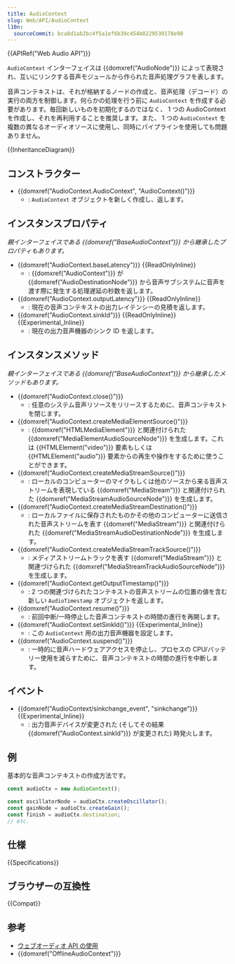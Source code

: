 ```yaml
---
title: AudioContext
slug: Web/API/AudioContext
l10n:
  sourceCommit: bca8d1ab2bc4f5a1ef6b39c454b0229539178e98
---
```


{{APIRef("Web Audio API")}}

`AudioContext` インターフェイスは {{domxref("AudioNode")}} によって表現され、互いにリンクする音声モジュールから作られた音声処理グラフを表します。

音声コンテキストは、それが格納するノードの作成と、音声処理（デコード）の実行の両方を制御します。何らかの処理を行う前に `AudioContext` を作成する必要があります。毎回新しいものを初期化するのではなく、 1 つの AudioContext を作成し、それを再利用することを推奨します。また、 1 つの `AudioContext` を複数の異なるオーディオソースに使用し、同時にパイプラインを使用しても問題ありません。

{{InheritanceDiagram}}

## コンストラクター

- {{domxref("AudioContext.AudioContext", "AudioContext()")}}
  - : `AudioContext` オブジェクトを新しく作成し、返します。

## インスタンスプロパティ

_親インターフェイスである {{domxref("BaseAudioContext")}} から継承したプロパティもあります。_

- {{domxref("AudioContext.baseLatency")}} {{ReadOnlyInline}}
  - : {{domxref("AudioContext")}} が {{domxref("AudioDestinationNode")}} から音声サブシステムに音声を渡す際に発生する処理遅延の秒数を返します。
- {{domxref("AudioContext.outputLatency")}} {{ReadOnlyInline}}
  - : 現在の音声コンテキストの出力レイテンシーの見積を返します。
- {{domxref("AudioContext.sinkId")}} {{ReadOnlyInline}} {{Experimental_Inline}}
  - : 現在の出力音声機器のシンク ID を返します。

## インスタンスメソッド

_親インターフェイスである {{domxref("BaseAudioContext")}} から継承したメソッドもあります。_

- {{domxref("AudioContext.close()")}}
  - : 任意のシステム音声リソースをリリースするために、音声コンテキストを閉じます。
- {{domxref("AudioContext.createMediaElementSource()")}}
  - : {{domxref("HTMLMediaElement")}} と関連付けられた {{domxref("MediaElementAudioSourceNode")}} を生成します。これは {{HTMLElement("video")}} 要素もしくは {{HTMLElement("audio")}} 要素からの再生や操作をするために使うことができます。
- {{domxref("AudioContext.createMediaStreamSource()")}}
  - : ローカルのコンピューターのマイクもしくは他のソースから来る音声ストリームを表現している {{domxref("MediaStream")}} と関連付けられた {{domxref("MediaStreamAudioSourceNode")}} を生成します。
- {{domxref("AudioContext.createMediaStreamDestination()")}}
  - : ローカルファイルに保存されたものかその他のコンピューターに送信された音声ストリームを表す {{domxref("MediaStream")}} と関連付けられた {{domxref("MediaStreamAudioDestinationNode")}} を生成します。
- {{domxref("AudioContext.createMediaStreamTrackSource()")}}
  - : メディアストリームトラックを表す {{domxref("MediaStream")}} と関連づけられた {{domxref("MediaStreamTrackAudioSourceNode")}} を生成します。
- {{domxref("AudioContext.getOutputTimestamp()")}}
  - : 2 つの関連づけられたコンテキストの音声ストリームの位置の値を含む新しい `AudioTimestamp` オブジェクトを返します。
- {{domxref("AudioContext.resume()")}}
  - : 前回中断/一時停止した音声コンテキストの時間の進行を再開します。
- {{domxref("AudioContext.setSinkId()")}} {{Experimental_Inline}}
  - : この `AudioContext` 用の出力音声機器を設定します。
- {{domxref("AudioContext.suspend()")}}
  - : 一時的に音声ハードウェアアクセスを停止し、プロセスの CPU/バッテリー使用を減らすために、音声コンテキストの時間の進行を中断します。

## イベント

- {{domxref("AudioContext/sinkchange_event", "sinkchange")}} {{Experimental_Inline}}
  - : 出力音声デバイスが変更された (そしてその結果 {{domxref("AudioContext.sinkId")}} が変更された) 時発火します。

## 例

基本的な音声コンテキストの作成方法です。

```js
const audioCtx = new AudioContext();

const oscillatorNode = audioCtx.createOscillator();
const gainNode = audioCtx.createGain();
const finish = audioCtx.destination;
// etc.
```

## 仕様

{{Specifications}}

## ブラウザーの互換性

{{Compat}}

## 参考

- [ウェブオーディオ API の使用](/ja/docs/Web/API/Web_Audio_API/Using_Web_Audio_API)
- {{domxref("OfflineAudioContext")}}
